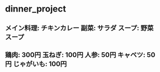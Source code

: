 # dinner_project
メイン料理: チキンカレー
副菜: サラダ
スープ: 野菜スープ
---
鶏肉: 300円
玉ねぎ: 100円
人参: 50円
キャベツ: 50円
じゃがいも: 100円
---
